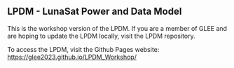 ## LPDM - LunaSat Power and Data Model
This is the workshop version of the LPDM. If you are a member of GLEE and are hoping to update the LPDM locally, visit the LPDM repository.

To access the LPDM, visit the Github Pages website: https://glee2023.github.io/LPDM_Workshop/

